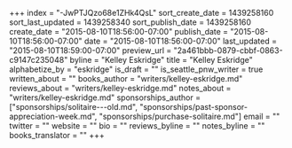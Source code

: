 +++
index = "-JwPTJQzo68e1ZHk4QsL"
sort_create_date = 1439258160
sort_last_updated = 1439258340
sort_publish_date = 1439258160
create_date = "2015-08-10T18:56:00-07:00"
publish_date = "2015-08-10T18:56:00-07:00"
date = "2015-08-10T18:56:00-07:00"
last_updated = "2015-08-10T18:59:00-07:00"
preview_url = "2a461bbb-0879-cbbf-0863-c9147c235048"
byline = "Kelley Eskridge"
title = "Kelley Eskridge"
alphabetize_by = "eskridge"
is_draft = ""
is_seattle_pnw_writer = true
written_about = ""
books_author = "writers/kelley-eskridge.md"
reviews_about = "writers/kelley-eskridge.md"
notes_about = "writers/kelley-eskridge.md"
sponsorships_author = ["sponsorships/solitaire---old.md", "sponsorships/past-sponsor-appreciation-week.md", "sponsorships/purchase-solitaire.md"]
email = ""
twitter = ""
website = ""
bio = ""
reviews_byline = ""
notes_byline = ""
books_translator = ""
+++
